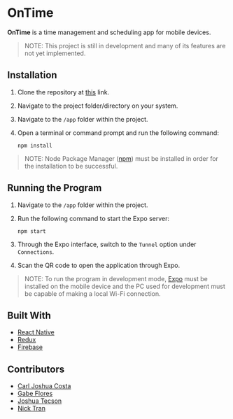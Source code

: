 # OnTime

__OnTime__ is a time management and scheduling app for mobile devices.

> NOTE: This project is still in development and many of its features are not yet implemented.

## Installation

1. Clone the repository at [this](https://github.com/rgabeflores/OnTime) link.

2. Navigate to the project folder/directory on your system.

3. Navigate to the `/app` folder within the project.

2. Open a terminal or command prompt and run the following command:

    `npm install`

> NOTE: Node Package Manager ([npm](https://www.npmjs.com/get-npm)) must be installed in order for the installation to be successful.

## Running the Program

1. Navigate to the `/app` folder within the project.

3. Run the following command to start the Expo server:

    `npm start`

4. Through the Expo interface, switch to the `Tunnel` option under `Connections`.

5. Scan the QR code to open the application through Expo.

> NOTE: To run the program in development mode, [Expo](https://expo.io/) must be installed on the mobile device and the PC used for development must be capable of making a local Wi-Fi connection.

## Built With
* [React Native](https://facebook.github.io/react-native/)
* [Redux](https://redux.js.org/)
* [Firebase](https://firebase.google.com/)

## Contributors
* [Carl Joshua Costa](https://github.com/totatmeister)
* [Gabe Flores](https://github.com/rgabeflores)
* [Joshua Tecson](https://github.com/tecson27)
* [Nick Tran](https://github.com/TranNick)
